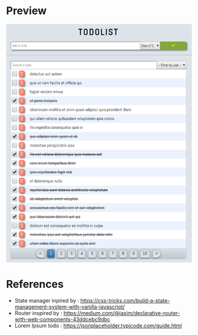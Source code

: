 # Preview

![todolist](images/readme/todolist_app.png)

# References

* State manager inpired by : https://css-tricks.com/build-a-state-management-system-with-vanilla-javascript/
* Router inspired by : https://medium.com/@jasim/declarative-router-with-web-components-43ddcebc9dbc
* Lorem Ipsum todo : https://jsonplaceholder.typicode.com/guide.html